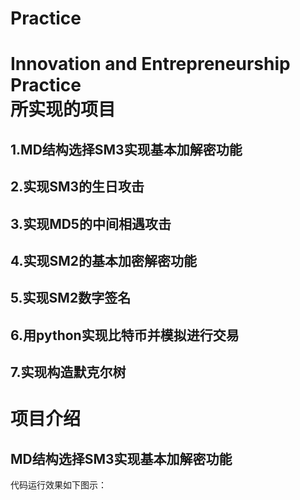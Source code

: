 # Practice
Innovation and Entrepreneurship Practice<br>
所实现的项目<br>
===========
1.MD结构选择SM3实现基本加解密功能<br>
---
2.实现SM3的生日攻击<br>
---
3.实现MD5的中间相遇攻击<br>
---
4.实现SM2的基本加密解密功能<br>
---
5.实现SM2数字签名<br>
---
6.用python实现比特币并模拟进行交易<br>
---
7.实现构造默克尔树<br>
---
项目介绍<br>
=======
MD结构选择SM3实现基本加解密功能<br>
-----
代码运行效果如下图示：

